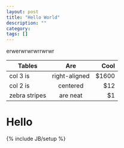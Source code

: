 ```yaml
---
layout: post
title: "Hello World"
description: ""
category: 
tags: []
---
```




erwerwrwrwrrwrwr

| Tables        |      Are      |  Cool | 
| ------------- | :-----------: | ----: | 
| col 3 is      | right-aligned | $1600 | 
| col 2 is      |   centered    |   $12 | 
| zebra stripes |   are neat    |    $1 | 

# Hello





{% include JB/setup %}

# 